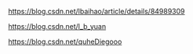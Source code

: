 https://blog.csdn.net/lbaihao/article/details/84989309

https://blog.csdn.net/l_b_yuan

https://blog.csdn.net/quheDiegooo
